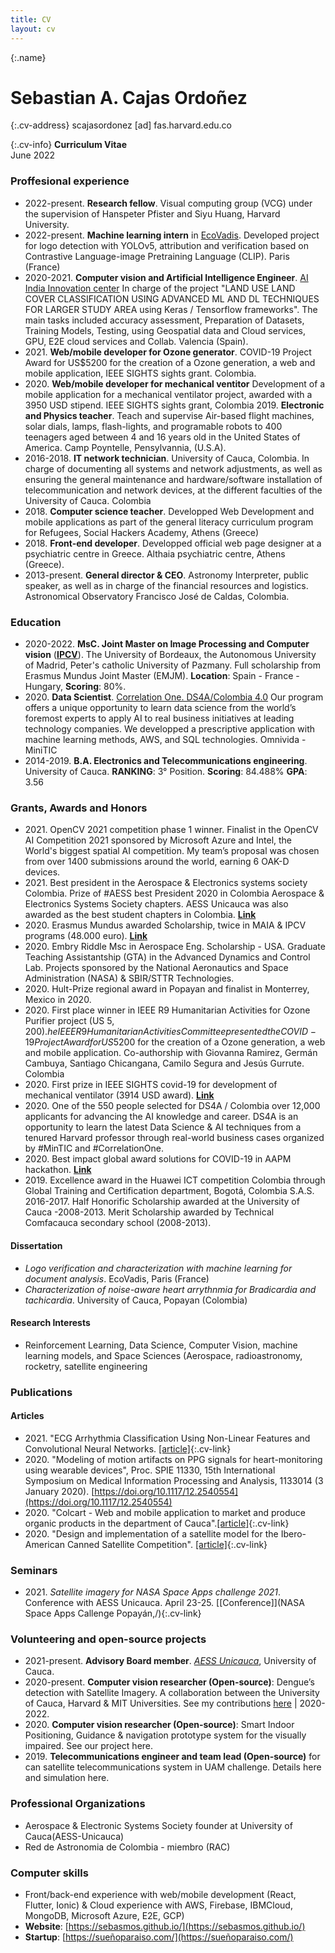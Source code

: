 ```yaml
---
title: CV
layout: cv
---
```


{:.name}
# Sebastian A. Cajas Ordoñez

{:.cv-address}
scajasordonez [ad] fas.harvard.edu.co    

{:.cv-info}
**Curriculum Vitae**  
June 2022

### Proffesional experience

- 2022-present. **Research fellow**. Visual computing group (VCG) under the supervision of Hanspeter Pfister and Siyu Huang, Harvard University. 
- 2022-present. **Machine learning intern** in [EcoVadis](https://ecovadis.com/). Developed project for logo detection with YOLOv5, attribution and verification based on Contrastive Language-image Pretraining Language (CLIP). Paris (France)
- 2020-2021. **Computer vision and Artificial Intelligence Engineer**. [AI India Innovation center](https://aiindia.ai/) In charge of the project "LAND USE LAND COVER CLASSIFICATION USING ADVANCED ML AND DL TECHNIQUES FOR LARGER STUDY AREA using Keras / Tensorflow frameworks". The main tasks included accuracy assessment, Preparation of Datasets, Training Models, Testing, using Geospatial data and Cloud services, GPU, E2E cloud services and Collab. Valencia (Spain). 
- 2021\. **Web/mobile developer for Ozone generator**. COVID-19 Project Award for US$5200 for the creation of a Ozone generation, a web and mobile application, IEEE SIGHTS sights grant. Colombia.
- 2020\. **Web/mobile developer for mechanical ventitor** Development of a mobile application for a mechanical ventilator project, awarded with a 3950 USD stipend. IEEE SIGHTS sights grant, Colombia
2019\. **Electronic and Physics teacher**. Teach and supervise Air-based flight machines, solar dials, lamps, flash-lights, and programable robots to 400 teenagers aged between 4 and 16 years old in the United States of America. Camp Poyntelle, Pensylvannia, (U.S.A).
- 2016-2018. **IT network technician**. University of Cauca, Colombia. In charge of documenting all systems and network adjustments, as well as ensuring the general maintenance and hardware/software installation of telecommunication and network devices, at the different faculties of the University of Cauca. Colombia
- 2018\. **Computer science teacher**. Developped Web Development and mobile applications as part of the general literacy curriculum program for Refugees, Social Hackers Academy, Athens (Greece)
- 2018\. **Front-end developer**. Developped official web page designer at a psychiatric centre in Greece. Althaia psychiatric centre, Athens (Greece).
- 2013-present. **General director & CEO**. Astronomy Interpreter, public speaker, as well as in charge of the financial resources
and logistics. Astronomical Observatory Francisco José de Caldas, Colombia.

### Education

- 2020-2022\. **MsC. Joint Master on Image Processing and Computer vision** ([**IPCV**](http://ipcv.eu/)). The University of Bordeaux, the Autonomous University of Madrid, Peter's catholic University of Pazmany. Full scholarship from Erasmus Mundus Joint Master (EMJM). **Location**: Spain - France -Hungary, **Scoring**: 80%.
- 2020\. **Data Scientist**. [Correlation One. DS4A/Colombia 4.0](https://www.correlation-one.com/) Our program offers a unique opportunity to learn data science from the world’s foremost experts to apply AI to real business initiatives at leading technology companies. We developped a prescriptive application  with machine learning methods, AWS, and SQL technologies. Omnivida - MiniTIC
- 2014-2019\. **B.A. Electronics and Telecommunications engineering**. University of Cauca.  **RANKING**: 3° Position. **Scoring**: 84.488% **GPA**: 3.56

### Grants, Awards and Honors

- 2021\. OpenCV 2021 competition phase 1 winner.  Finalist in the OpenCV AI Competition 2021 sponsored by Microsoft Azure and Intel, the World's biggest spatial AI competition. My team’s proposal was chosen from over 1400 submissions around the world, earning 6 OAK-D devices.
- 2021\. Best president in the Aerospace & Electronics systems society Colombia. Prize of #AESS best President 2020 in Colombia Aerospace & Electronics Systems Society chapters. AESS Unicauca was also awarded as the best student chapters in Colombia. [**Link**](https://periodicovirtual.com/estudiantes-de-unicauca-apuestan-por-lanzar-satelite-al-espacio/)
- 2020\. Erasmus Mundus awarded Scholarship, twice in MAIA &
IPCV programs (48.000 euro). [**Link**](http://www.unicauca.edu.co/portaleningles/news/unicaucas-graduate-obtains-erasmus-mundus-scholarship-one-highest-scores-program)
- 2020\. Embry Riddle Msc in Aerospace Eng. Scholarship - USA. Graduate Teaching Assistantship (GTA) in the Advanced Dynamics and Control Lab. Projects sponsored by the National Aeronautics and Space Administration (NASA) & SBIR/STTR Technologies.
- 2020\. Hult-Prize regional award in Popayan and finalist in
Monterrey, Mexico in 2020.
- 2020\.  First place winner in IEEE R9 Humanitarian Activities for Ozone Purifier project (US $5,200). he IEEE R9 Humanitarian Activities Committee presented the COVID-19 Project Award for US$5200 for the creation of a Ozone generation, a web and mobile application.  Co-authorship with Giovanna Ramirez, Germán Cambuya, Santiago Chicangana, Camilo Segura and Jesús Gurrute. Colombia
- 2020\. First prize in IEEE SIGHTS covid-19 for development of mechanical ventilator (3914
USD award). [**Link**](https://aesscolombia.blogspot.com/2021/02/ayudar-respirar-la-humanidad.html)
- 2020\. One of the 550 people selected for DS4A / Colombia over 12,000 applicants for advancing the AI knowledge and career.
DS4A is an opportunity to learn the latest Data Science & AI techniques from a tenured Harvard professor through real-world business cases organized by #MinTIC and #CorrelationOne. 
- 2020\. Best impact global award solutions for COVID-19 in
AAPM hackathon. [**Link**](https://www.unicauca.edu.co/versionP/noticias/interinstitucional/unicaucanos-reconocidos-con-el-premio-la-soluci%C3%B3n-de-mayor-impacto-global )
- 2019\. Excellence award in the Huawei ICT competition
Colombia through Global Training and Certification
department, Bogotá, Colombia S.A.S.
2016-2017\. Half Honorific Scholarship awarded at the University of Cauca
-2008-2013\. Merit Scholarship awarded by Technical Comfacauca
secondary school (2008-2013).


#### Dissertation

- *Logo verification and characterization with machine learning for document analysis*. EcoVadis, Paris (France)
- *Characterization of noise-aware heart arrythnmia for Bradicardia and tachicardia*. University of Cauca, Popayan (Colombia) 

#### Research Interests

- Reinforcement Learning, Data Science, Computer Vision, machine learning models, and Space Sciences (Aerospace, radioastronomy, rocketry, satellite engineering

### Publications

#### Articles

- 2021\. "ECG Arrhythmia Classification Using Non-Linear Features and Convolutional Neural Networks. [[article]](https://ieeexplore.ieee.org/document/9344175){:.cv-link}
- 2020\. "Modeling of motion artifacts on PPG signals for heart-monitoring using wearable devices", Proc. SPIE 11330, 15th
International Symposium on Medical Information Processing and Analysis, 1133014 (3 January 2020). [https://doi.org/10.1117/12.2540554](https://doi.org/10.1117/12.2540554) 
- 2020\. "Colcart - Web and mobile application to market and produce organic products in the department of Cauca".[[article]](https://es.calameo.com/read/005735784f4cb87016fd4){:.cv-link}
- 2020\. "Design and implementation of a satellite model for the Ibero-American Canned Satellite Competition". [[article]](https://en.calameo.com/read/0057357846a5bdf72578b){:.cv-link}

### Seminars 

- 2021\. *Satellite imagery for NASA Space Apps challenge 2021*. Conference with AESS Unicauca. April 23-25. [[Conference]](NASA Space Apps Callenge Popayán,/){:.cv-link}

### Volunteering and open-source projects

- 2021-present. **Advisory Board member**. [*AESS Unicauca*](https://fiet.unicauca.edu.co/aess/), University of Cauca.
- 2020-present. **Computer vision researcher (Open-source)**: Dengue’s detection with Satellite Imagery. A
collaboration between the University of Cauca, Harvard & MIT Universities. See my contributions
[here](https://github.com/MITCriticalData-Colombia) | 2020-2022.
- 2020\. **Computer vision researcher (Open-source)**: Smart Indoor Positioning, Guidance & navigation
prototype system for the visually impaired. See our project here.
- 2019\. **Telecommunications engineer and team lead (Open-source)** for can satellite telecommunications system in UAM challenge. Details here and simulation here.



### Professional Organizations

- Aerospace & Electronic Systems Society founder at University of Cauca(AESS-Unicauca)
- Red de Astronomia de Colombia - miembro (RAC)


### Computer skills

- Front/back-end experience with web/mobile development (React, Flutter, Ionic) & Cloud experience with AWS, Firebase, IBMCloud, MongoDB, Microsoft Azure, E2E, GCP) </li>
- **Website**: [https://sebasmos.github.io/](https://sebasmos.github.io/)
- **Startup**: [https://sueñoparaiso.com/](https://sueñoparaiso.com/) 